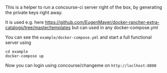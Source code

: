 This is a helper to run a concourse-ci server right of the box, by generating the private keys right away.

It is used e.g. here https://github.com/EugenMayer/docker-rancher-extra-catalogs/tree/master/templates but can used in any docker-compose.yml

You can see the `example/docker-compose.yml` and start a full functional server using

    cd example
    docker-compose up
    
Now you can login using concourse/changeme on `http://loclhost:8080`     

